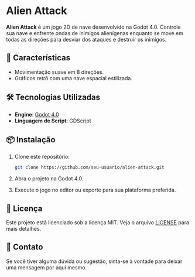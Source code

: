 # Alien Attack

**Alien Attack** é um jogo 2D de nave desenvolvido na Godot 4.0. Controle sua nave e enfrente ondas de inimigos alienígenas enquanto se move em todas as direções para desviar dos ataques e destruir os inimigos.

<!-- ## 🕹️ Como Jogar

- **Movimentação**: Utilize as teclas de direção ou **W**, **A**, **S**, **D** para mover sua nave em 8 direções.
- **Atirar**: Pressione a barra de espaço para disparar contra os inimigos.
- **Objetivo**: Sobreviva o máximo de tempo possível, destruindo os alienígenas que aparecem na tela. -->

## 🚀 Características

- Movimentação suave em 8 direções.
- Gráficos retrô com uma nave espacial estilizada.
<!-- - Ondas de inimigos alienígenas com dificuldade progressiva.
- Sem gravidade, focado em combates no espaço. -->

## 🛠️ Tecnologias Utilizadas

- **Engine**: [Godot 4.0](https://godotengine.org/)
- **Linguagem de Script**: GDScript

## 📦 Instalação

1. Clone este repositório:

    ```bash
    git clone https://github.com/seu-usuario/alien-attack.git
    ```

2. Abra o projeto na Godot 4.0.

3. Execute o jogo no editor ou exporte para sua plataforma preferida.

## 📜 Licença

Este projeto está licenciado sob a licença MIT. Veja o arquivo [LICENSE](./LICENSE) para mais detalhes.

## 📧 Contato

Se você tiver alguma dúvida ou sugestão, sinta-se à vontade para deixar uma mensagem por aqui mesmo.
